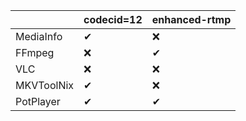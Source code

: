 | |codecid=12|enhanced-rtmp|
|:----|:----|:----|
|MediaInfo |✔|❌|
|FFmpeg|❌|✔|
|VLC|❌|❌|
|MKVToolNix|✔|❌|
|PotPlayer|✔|✔|
